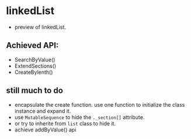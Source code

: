 # linkedList

- preview of linkedList.

## Achieved API:
- SearchByValue()
- ExtendSections()
- CreateBylenth()

## still much to do

- encapsulate the create function. use one function to initialize the class instance and expand it.
- use `MutableSequence` to hide the `._section[]` attribute. 
- or try to inherite from `list` class to hide it.
- achieve addByValue() api
